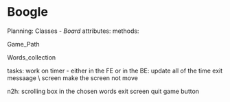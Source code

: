 # Boogle

Planning:
Classes - 
_Board_
attributes:
methods: 

Game_Path

Words_collection


tasks:
work on timer - either in the FE or in the BE:
update all of the time 
exit messaage \ screen 
make the screen not move 


n2h:
scrolling box in the chosen words
exit screen
quit game button 